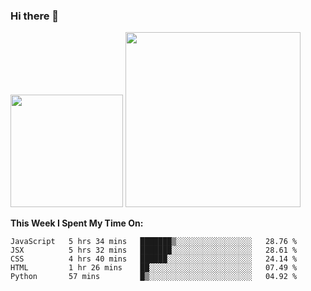 ### Hi there 👋

<!--
**nestor22/nestor22** is a ✨ _special_ ✨ repository because its `README.md` (this file) appears on your GitHub profile.

Here are some ideas to get you started:

- 🔭 I’m currently working on ...
- 🌱 I’m currently learning ...
- 👯 I’m looking to collaborate on ...
- 🤔 I’m looking for help with ...
- 💬 Ask me about ...
- 📫 How to reach me: ...
- 😄 Pronouns: ...
- ⚡ Fun fact: ...
-->


<img height="180em" src="https://github-readme-stats.vercel.app/api?username=nestor22&show_icons=true&hide_border=true&&count_private=true&include_all_commits=true&theme=radical" />
<img height="280em" src="https://github-readme-stats.vercel.app/api/top-langs/?username=nestor22&layout=compact)](https://github.com/nestor22/github-readme-stats&theme=radical"  />



**This Week I Spent My Time On:**
<!--START_SECTION:waka-->
```text
JavaScript   5 hrs 34 mins   ███████▒░░░░░░░░░░░░░░░░░   28.76 % 
JSX          5 hrs 32 mins   ███████░░░░░░░░░░░░░░░░░░   28.61 % 
CSS          4 hrs 40 mins   ██████░░░░░░░░░░░░░░░░░░░   24.14 % 
HTML         1 hr 26 mins    ██░░░░░░░░░░░░░░░░░░░░░░░   07.49 % 
Python       57 mins         █▒░░░░░░░░░░░░░░░░░░░░░░░   04.92 % 
```
<!--END_SECTION:waka-->


